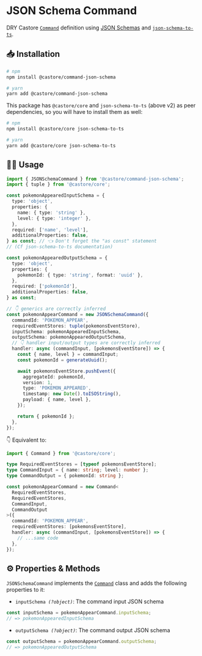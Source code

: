 # JSON Schema Command

DRY Castore [`Command`](https://github.com/castore-dev/castore/#--command) definition using [JSON Schemas](http://json-schema.org/understanding-json-schema/reference/index.html) and [`json-schema-to-ts`](https://github.com/ThomasAribart/json-schema-to-ts).

## 📥 Installation

```bash
# npm
npm install @castore/command-json-schema

# yarn
yarn add @castore/command-json-schema
```

This package has `@castore/core` and `json-schema-to-ts` (above v2) as peer dependencies, so you will have to install them as well:

```bash
# npm
npm install @castore/core json-schema-to-ts

# yarn
yarn add @castore/core json-schema-to-ts
```

## 👩‍💻 Usage

```ts
import { JSONSchemaCommand } from '@castore/command-json-schema';
import { tuple } from '@castore/core';

const pokemonAppearedInputSchema = {
  type: 'object',
  properties: {
    name: { type: 'string' },
    level: { type: 'integer' },
  },
  required: ['name', 'level'],
  additionalProperties: false,
} as const; // 👈 Don't forget the "as const" statement
// (Cf json-schema-to-ts documentation)

const pokemonAppearedOutputSchema = {
  type: 'object',
  properties: {
    pokemonId: { type: 'string', format: 'uuid' },
  },
  required: ['pokemonId'],
  additionalProperties: false,
} as const;

// 👇 generics are correctly inferred
const pokemonAppearCommand = new JSONSchemaCommand({
  commandId: 'POKEMON_APPEAR',
  requiredEventStores: tuple(pokemonsEventStore),
  inputSchema: pokemonAppearedInputSchema,
  outputSchema: pokemonAppearedOutputSchema,
  // 👇 handler input/output types are correctly inferred
  handler: async (commandInput, [pokemonsEventStore]) => {
    const { name, level } = commandInput;
    const pokemonId = generateUuid();

    await pokemonsEventStore.pushEvent({
      aggregateId: pokemonId,
      version: 1,
      type: 'POKEMON_APPEARED',
      timestamp: new Date().toISOString(),
      payload: { name, level },
    });

    return { pokemonId };
  },
});
```

👇 Equivalent to:

```ts
import { Command } from '@castore/core';

type RequiredEventStores = [typeof pokemonsEventStore];
type CommandInput = { name: string; level: number };
type CommandOutput = { pokemonId: string };

const pokemonAppearCommand = new Command<
  RequiredEventStores,
  RequiredEventStores,
  CommandInput,
  CommandOutput
>({
  commandId: 'POKEMON_APPEAR',
  requiredEventStores: [pokemonsEventStore],
  handler: async (commandInput, [pokemonsEventStore]) => {
    // ...same code
  },
});
```

## ⚙️ Properties & Methods

`JSONSchemaCommand` implements the [`Command`](https://github.com/castore-dev/castore/#--command) class and adds the following properties to it:

- <code>inputSchema <i>(?object)</i></code>: The command input JSON schema

```ts
const inputSchema = pokemonAppearCommand.inputSchema;
// => pokemonAppearedInputSchema
```

- <code>outputSchema <i>(?object)</i></code>: The command output JSON schema

```ts
const outputSchema = pokemonAppearCommand.outputSchema;
// => pokemonAppearedOutputSchema
```
